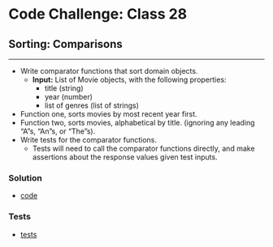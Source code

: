# Code Challenge: Class 28
## Sorting: Comparisons

---

* Write comparator functions that sort domain objects.
  * **Input:** List of Movie objects, with the following properties:
    * title (string)
    * year (number)
    * list of genres (list of strings)
* Function one, sorts movies by most recent year first.
* Function two, sorts movies, alphabetical by title. (ignoring any leading “A”s, “An”s, or “The”s).
* Write tests for the comparator functions.
  * Tests will need to call the comparator functions directly, and make assertions about the response values given test inputs.

### Solution

* [code](movies.py)

### Tests

* [tests](test_movies.py)
